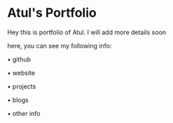 # Atul's Portfolio

Hey this is portfolio of Atul. I will add more details soon

here, you can see my following info:

• github

• website

• projects

• blogs

• other info
